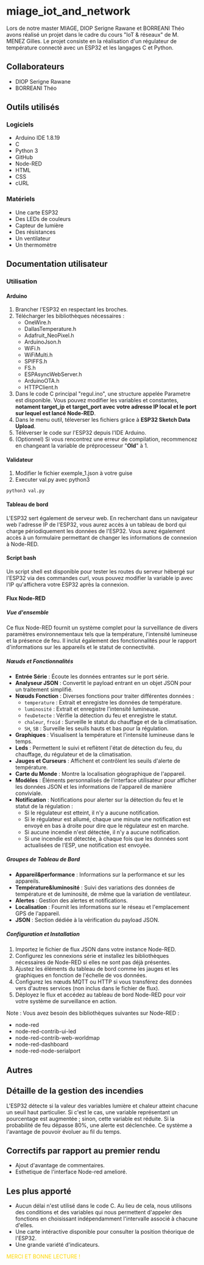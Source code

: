 # miage_iot_and_network
Lors de notre master MIAGE, DIOP Serigne Rawane et BORREANI Théo avons réalisé un projet dans le cadre du cours "IoT & réseaux" de M. MENEZ Gilles. Le projet consiste en la réalisation d'un régulateur de température connecté avec un ESP32 et les langages C et Python.

## Collaborateurs 
* DIOP Serigne Rawane
* BORREANI Théo

## Outils utilisés 

### Logiciels
* Arduino IDE 1.8.19
* C
* Python 3
* GitHub
* Node-RED
* HTML
* CSS 
* cURL

### Matériels 
* Une carte ESP32
* Des LEDs de couleurs
* Capteur de lumière
* Des résistances
* Un ventilateur
* Un thermomètre

## Documentation utilisateur

### Utilisation 

#### Arduino
1. Brancher l'ESP32 en respectant les broches.
1. Télécharger les bibliothèques nécessaires :
    * OneWire.h
    * DallasTemperature.h
    * Adafruit_NeoPixel.h
    * ArduinoJson.h
    * WiFi.h
    * WiFiMulti.h
    * SPIFFS.h
    * FS.h
    * ESPAsyncWebServer.h
    * ArduinoOTA.h
    * HTTPClient.h
1. Dans le code C principal "regul.ino", une structure appelée Parametre est disponible. Vous pouvez modifier les variables et constantes, __notament target_ip et target_port avec votre adresse IP local et le port sur lequel est lancé Node-RED__.
1. Dans le menu outil, téleverser les fichiers grâce à __ESP32 Sketch Data Upload__.
1. Téléverser le code sur l'ESP32 depuis l'IDE Arduino.
1. (Optionnel) Si vous rencontrez une erreur de compilation, recommencez en changeant la variable de préprocesseur "__Old__" à 1.

#### Validateur
1. Modifier le fichier exemple_1.json à votre guise
1. Executer val.py avec python3
```
python3 val.py
```

#### Tableau de bord
L'ESP32 sert également de serveur web. En recherchant dans un navigateur web l'adresse IP de l'ESP32, vous aurez accès à un tableau de bord qui charge périodiquement les données de l'ESP32. Vous aurez également accès à un formulaire permettant de changer les informations de connexion à Node-RED.

#### Script bash 
Un script shell est disponible pour tester les routes du serveur hébergé sur l'ESP32 via des commandes curl, vous pouvez modifier la variable ip avec l'IP qu'affichera votre ESP32 après la connexion.

#### Flux Node-RED
##### Vue d'ensemble
Ce flux Node-RED fournit un système complet pour la surveillance de divers paramètres environnementaux tels que la température, l'intensité lumineuse et la présence de feu. Il inclut également des fonctionnalités pour le rapport d'informations sur les appareils et le statut de connectivité.

##### Nœuds et Fonctionnalités

- **Entrée Série** : Écoute les données entrantes sur le port série.
- **Analyseur JSON** : Convertit le payload entrant en un objet JSON pour un traitement simplifié.
- **Nœuds Fonction** : Diverses fonctions pour traiter différentes données :
  - `temperature` : Extrait et enregistre les données de température.
  - `luminosité` : Extrait et enregistre l'intensité lumineuse.
  - `feuDetecte` : Vérifie la détection du feu et enregistre le statut.
  - `chaleur`, `froid` : Surveille le statut du chauffage et de la climatisation.
  - `SH`, `SB` : Surveille les seuils hauts et bas pour la régulation.
- **Graphiques** : Visualisent la température et l'intensité lumineuse dans le temps.
- **Leds** : Permettent le suivi et reflètent l'état de détection du feu, du chauffage, du régulateur et de la climatisation.
- **Jauges et Curseurs** : Affichent et contrôlent les seuils d'alerte de température.
- **Carte du Monde** : Montre la localisation géographique de l'appareil.
- **Modèles** : Éléments personnalisés de l'interface utilisateur pour afficher les données JSON et les informations de l'appareil de manière conviviale.
- **Notification** : Notifications pour alerter sur la détection du feu et le statut de la régulation :
    - Si le régulateur est etteint, il n'y a aucune notification.
    - Si le régulateur est allumé, chaque une minute une notification est envoyé en bas à droite pour dire que le régulateur est en marche.
    - Si aucune incendie n'est détectée, il n'y a aucune notification.
    - Si une incendie est détectée, à chaque fois que les données sont actualisées de l'ESP, une notification est envoyée.

##### Groupes de Tableau de Bord

- **Appareil&performance** : Informations sur la performance et sur les appareils.
- **Température&luminosité** : Suivi des variations des données de température et de luminosité, de même que la variation de ventilateur.
- **Alertes** : Gestion des alertes et notifications.
- **Localisation** : Fournit les informations sur le réseau et l'emplacement GPS de l'appareil.
- **JSON** : Section dédiée à la vérification du payload JSON.

##### Configuration et Installation

1. Importez le fichier de flux JSON dans votre instance Node-RED.
2. Configurez les connexions série et installez les bibliothèques nécessaires de Node-RED si elles ne sont pas déjà présentes.
3. Ajustez les éléments du tableau de bord comme les jauges et les graphiques en fonction de l'échelle de vos données.
4. Configurez les nœuds MQTT ou HTTP si vous transférez des données vers d'autres services (non inclus dans le fichier de flux).
5. Déployez le flux et accédez au tableau de bord Node-RED pour voir votre système de surveillance en action.

Note : Vous avez besoin des bibliothèques suivantes sur Node-RED :
- node-red
- node-red-contrib-ui-led
- node-red-contrib-web-worldmap
- node-red-dashboard
- node-red-node-serialport

## Autres


## Détaille de la gestion des incendies

L'ESP32 détecte si la valeur des variables lumière et chaleur atteint chacune un seuil haut particulier. Si c'est le cas, une variable représentant un pourcentage est augmentée ; sinon, cette variable est réduite. Si la probabilité de feu dépasse 80%, une alerte est déclenchée. Ce système a l'avantage de pouvoir évoluer au fil du temps.

## Correctifs par rapport au premier rendu 
* Ajout d'avantage de commentaires.
* Esthetique de l'interface Node-red amelioré.

## Les plus apporté
* Aucun délai n'est utilisé dans le code C. Au lieu de cela, nous utilisons des conditions et des variables qui nous permettent d'appeler des fonctions en choisissant indépendamment l'intervalle associé à chacune d'elles.
* Une carte intéractive disponible pour consulter la position théorique de l'ESP32.
* Une grande variété d'indicateurs.

<span style="color:#FFD700">
MERCI ET BONNE LECTURE !
</span>



